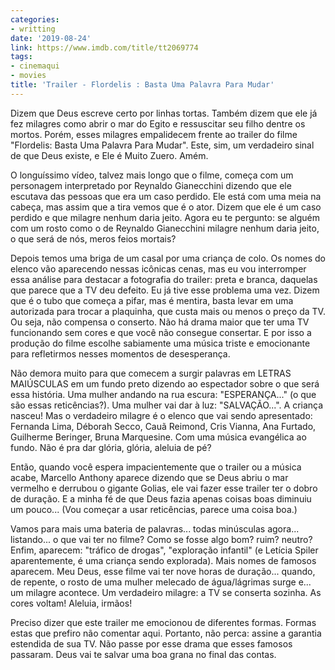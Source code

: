 ```yaml
---
categories:
- writting
date: '2019-08-24'
link: https://www.imdb.com/title/tt2069774
tags:
- cinemaqui
- movies
title: 'Trailer - Flordelis : Basta Uma Palavra Para Mudar'
---
```


Dizem que Deus escreve certo por linhas tortas. Também dizem que ele já fez milagres como abrir o mar do Egito e ressuscitar seu filho dentre os mortos. Porém, esses milagres empalidecem frente ao trailer do filme "Flordelis: Basta Uma Palavra Para Mudar". Este, sim, um verdadeiro sinal de que Deus existe, e Ele é Muito Zuero. Amém.

O longuíssimo vídeo, talvez mais longo que o filme, começa com um personagem interpretado por Reynaldo Gianecchini dizendo que ele escutava das pessoas que era um caso perdido. Ele está com uma meia na cabeça, mas assim que a tira vemos que é o ator. Dizem que ele é um caso perdido e que milagre nenhum daria jeito. Agora eu te pergunto: se alguém com um rosto como o de Reynaldo Gianecchini milagre nenhum daria jeito, o que será de nós, meros feios mortais?

Depois temos uma briga de um casal por uma criança de colo. Os nomes do elenco vão aparecendo nessas icônicas cenas, mas eu vou interromper essa análise para destacar a fotografia do trailer: preta e branca, daquelas que parece que a TV deu defeito. Eu já tive esse problema uma vez. Dizem que é o tubo que começa a pifar, mas é mentira, basta levar em uma autorizada para trocar a plaquinha, que custa mais ou menos o preço da TV. Ou seja, não compensa o conserto. Não há drama maior que ter uma TV funcionando sem cores e que você não consegue consertar. E por isso a produção do filme escolhe sabiamente uma música triste e emocionante para refletirmos nesses momentos de desesperança.

Não demora muito para que comecem a surgir palavras em LETRAS MAIÚSCULAS em um fundo preto dizendo ao espectador sobre o que será essa história. Uma mulher andando na rua escura: "ESPERANÇA..." (o que são essas reticências?).  Uma mulher vai dar à luz: "SALVAÇÃO...". A criança nasceu! Mas o verdadeiro milagre é o elenco que vai sendo apresentado: Fernanda Lima, Déborah Secco, Cauã Reimond, Cris Vianna, Ana Furtado, Guilherme Beringer, Bruna Marquesine. Com uma música evangélica ao fundo. Não é pra dar glória, glória, aleluia de pé?

Então, quando você espera impacientemente que o trailer ou a música acabe, Marcello Anthony aparece dizendo que se Deus abriu o mar vermelho e derrubou o gigante Golias, ele vai fazer esse trailer ter o dobro de duração. E a minha fé de que Deus fazia apenas coisas boas diminuiu um pouco... (Vou começar a usar reticências, parece uma coisa boa.)

Vamos para mais uma bateria de palavras... todas minúsculas agora... listando... o que vai ter no filme? Como se fosse algo bom? ruim? neutro? Enfim, aparecem: "tráfico de drogas", "exploração infantil" (e Letícia Spiler aparentemente, é uma criança sendo explorada). Mais nomes de famosos aparecem. Meu Deus, esse filme vai ter nove horas de duração... quando, de repente, o rosto de uma mulher melecado de água/lágrimas surge e... um milagre acontece. Um verdadeiro milagre: a TV se conserta sozinha. As cores voltam! Aleluia, irmãos!

Preciso dizer que este trailer me emocionou de diferentes formas. Formas estas que prefiro não comentar aqui. Portanto, não perca: assine a garantia estendida de sua TV. Não passe por esse drama que esses famosos passaram. Deus vai te salvar uma boa grana no final das contas.

